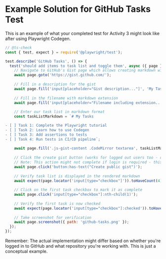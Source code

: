 # Example Solution for GitHub Tasks Test

This is an example of what your completed test for Activity 3 might look like after using Playwright Codegen.

```javascript
// @ts-check
const { test, expect } = require('@playwright/test');

test.describe('GitHub Tasks', () => {
  test('should add items to task list and toggle them', async ({ page }) => {
    // Navigate to GitHub's Gist page which allows creating markdown with task lists without login
    await page.goto('https://gist.github.com/');
    
    // Fill in a description for the gist
    await page.fill('input[placeholder="Gist description..."]', 'My Task List');
    
    // Fill in the filename with markdown extension
    await page.fill('input[placeholder="Filename including extension..."]', 'tasks.md');
    
    // Enter our task list in markdown format
    const taskListMarkdown = `# My Tasks

- [ ] Task 1: Complete the Playwright tutorial
- [ ] Task 2: Learn how to use Codegen
- [ ] Task 3: Add assertions to tests
- [ ] Task 4: Run tests in CI/CD pipeline`;
    
    await page.fill('.js-gist-content .CodeMirror textarea', taskListMarkdown);
    
    // Click the create gist button (works for logged out users too - creates anonymous gist)
    // Note: This action might not complete if login is required - this is just an example
    await page.click('button:has-text("Create public gist")');
    
    // Verify task list is displayed in the rendered markdown
    await expect(page.locator('input[type="checkbox"]')).toHaveCount(4);
    
    // Click on the first task checkbox to mark it as complete
    await page.click('input[type="checkbox"]:nth-child(1)');
    
    // Verify the first task is now checked
    await expect(page.locator('input[type="checkbox"]:checked')).toHaveCount(1);
    
    // Take screenshot for verification
    await page.screenshot({ path: 'github-tasks.png' });
  });
});
```

Remember: The actual implementation might differ based on whether you're logged in to GitHub and what repository you're working with. This is just a conceptual example.
